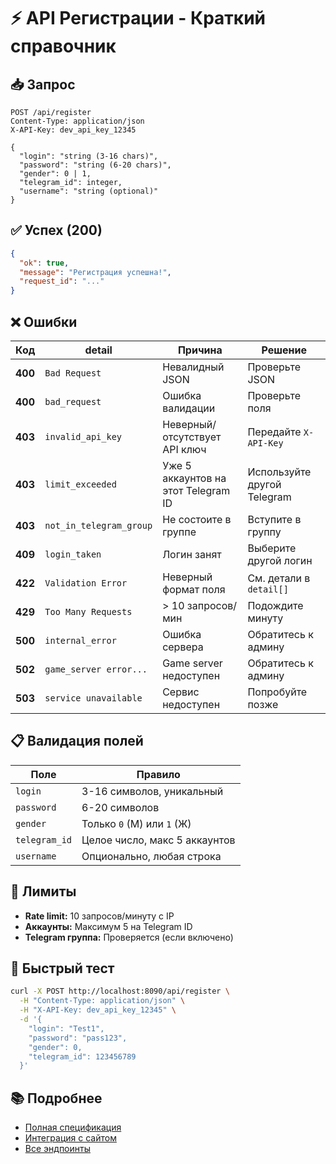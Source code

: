 # ⚡ API Регистрации - Краткий справочник

## 📥 Запрос

```http
POST /api/register
Content-Type: application/json
X-API-Key: dev_api_key_12345

{
  "login": "string (3-16 chars)",
  "password": "string (6-20 chars)",
  "gender": 0 | 1,
  "telegram_id": integer,
  "username": "string (optional)"
}
```

## ✅ Успех (200)

```json
{
  "ok": true,
  "message": "Регистрация успешна!",
  "request_id": "..."
}
```

## ❌ Ошибки

| Код | detail | Причина | Решение |
|-----|--------|---------|---------|
| **400** | `Bad Request` | Невалидный JSON | Проверьте JSON |
| **400** | `bad_request` | Ошибка валидации | Проверьте поля |
| **403** | `invalid_api_key` | Неверный/отсутствует API ключ | Передайте `X-API-Key` |
| **403** | `limit_exceeded` | Уже 5 аккаунтов на этот Telegram ID | Используйте другой Telegram |
| **403** | `not_in_telegram_group` | Не состоите в группе | Вступите в группу |
| **409** | `login_taken` | Логин занят | Выберите другой логин |
| **422** | `Validation Error` | Неверный формат поля | См. детали в `detail[]` |
| **429** | `Too Many Requests` | > 10 запросов/мин | Подождите минуту |
| **500** | `internal_error` | Ошибка сервера | Обратитесь к админу |
| **502** | `game_server error...` | Game server недоступен | Обратитесь к админу |
| **503** | `service unavailable` | Сервис недоступен | Попробуйте позже |

## 📋 Валидация полей

| Поле | Правило |
|------|---------|
| `login` | 3-16 символов, уникальный |
| `password` | 6-20 символов |
| `gender` | Только `0` (М) или `1` (Ж) |
| `telegram_id` | Целое число, макс 5 аккаунтов |
| `username` | Опционально, любая строка |

## 🔑 Лимиты

- **Rate limit:** 10 запросов/минуту с IP
- **Аккаунты:** Максимум 5 на Telegram ID
- **Telegram группа:** Проверяется (если включено)

## 🧪 Быстрый тест

```bash
curl -X POST http://localhost:8090/api/register \
  -H "Content-Type: application/json" \
  -H "X-API-Key: dev_api_key_12345" \
  -d '{
    "login": "Test1",
    "password": "pass123",
    "gender": 0,
    "telegram_id": 123456789
  }'
```

## 📚 Подробнее

- [Полная спецификация](REGISTRATION_API_SPEC.md)
- [Интеграция с сайтом](API_FOR_WEBSITE.md)
- [Все эндпоинты](ENDPOINTS.md)
